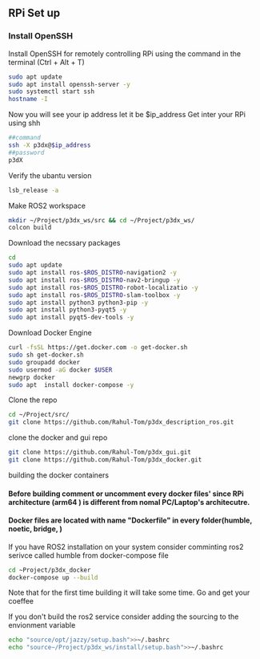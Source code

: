 ## RPi Set up
### Install OpenSSH
Install OpenSSH for  remotely controlling RPi using the command in the terminal (Ctrl + Alt + T)
```sh
sudo apt update
sudo apt install openssh-server -y
sudo systemctl start ssh
hostname -I
```
Now you will see your ip address let it be $ip_address
Get inter your RPi using shh
```sh
##command
ssh -X p3dx@$ip_address
##password
p3dX
```
Verify the ubantu version
```sh
lsb_release -a
```

Make ROS2 workspace
```sh
mkdir ~/Project/p3dx_ws/src && cd ~/Project/p3dx_ws/
colcon build
```

Download the necssary packages
```sh
cd
sudo apt update
sudo apt install ros-$ROS_DISTRO-navigation2 -y
sudo apt install ros-$ROS_DISTRO-nav2-bringup -y
sudo apt install ros-$ROS_DISTRO-robot-localizatio -y
sudo apt install ros-$ROS_DISTRO-slam-toolbox -y
sudo apt install python3 python3-pip -y
sudo apt install python3-pyqt5 -y
sudo apt install pyqt5-dev-tools -y
```
Download Docker Engine
```sh
curl -fsSL https://get.docker.com -o get-docker.sh
sudo sh get-docker.sh
sudo groupadd docker
sudo usermod -aG docker $USER
newgrp docker
sudo apt  install docker-compose -y

```

Clone the repo
```sh
cd ~/Project/src/
git clone https://github.com/Rahul-Tom/p3dx_description_ros.git
```

clone the docker and gui repo
```sh
git clone https://github.com/Rahul-Tom/p3dx_gui.git
git clone https://github.com/Rahul-Tom/p3dx_docker.git
```
building the docker containers
#### Before building comment or uncomment every docker files' since RPi architecture (arm64 ) is different from nomal PC/Laptop's architecutre.
#### Docker files are located with name "Dockerfile" in every folder(humble, noetic, bridge, )
If you have ROS2 installation on your system consider comminting ros2 serivce called humble from docker-compose file

```sh
cd ~Project/p3dx_docker
docker-compose up --build
```
Note that for the first time building it will take some time. Go and get your coeffee

If you don't build the ros2 service consider adding the sourcing to the envionment variable
```sh
echo "source/opt/jazzy/setup.bash">>~/.bashrc
echo "source~/Project/p3dx_ws/install/setup.bash">>~/.bashrc
```